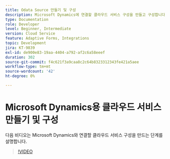 ```yaml
---
title: Odata Source 만들기 및 구성
description: Microsoft Dynamics에 연결할 클라우드 서비스 구성을 만들고 구성합니다.
type: Documentation
role: Developer
level: Beginner, Intermediate
version: Cloud Service
feature: Adaptive Forms, Integrations
topic: Development
jira: KT-9839
exl-id: de900e83-19aa-4404-a792-af2c6a58eeef
duration: 302
source-git-commit: f4c621f3a9caa8c2c64b8323312343fe421a5aee
workflow-type: tm+mt
source-wordcount: '42'
ht-degree: 0%

---
```


# Microsoft Dynamics용 클라우드 서비스 만들기 및 구성


다음 비디오는 Microsoft Dynamics와 연결할 클라우드 서비스 구성을 만드는 단계를 설명합니다.

>[!VIDEO](https://video.tv.adobe.com/v/340758?quality=12&learn=on)

